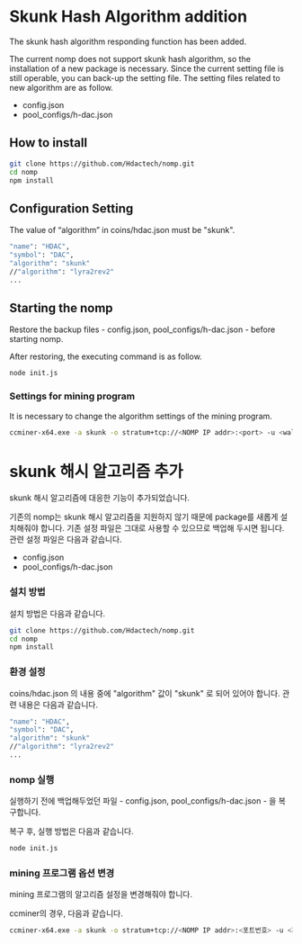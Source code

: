 Skunk Hash Algorithm addition
=======================
The skunk hash algorithm responding function has been added.

The current nomp does not support skunk hash algorithm, so the installation of a new package is necessary. Since the current setting file is still operable, you can back-up the setting file. The setting files related to new algorithm are as follow.

*	config.json
*	pool_configs/h-dac.json

## How to install
```bash
git clone https://github.com/Hdactech/nomp.git
cd nomp
npm install
```

## Configuration Setting
The value of “algorithm” in coins/hdac.json must be "skunk".
```bash
"name": "HDAC",
"symbol": "DAC",
"algorithm": "skunk"
//"algorithm": "lyra2rev2"
...
```

## Starting the nomp
Restore the backup files - config.json, pool_configs/h-dac.json - before starting nomp.

After restoring, the executing command is as follow.
```bash
node init.js
```

### Settings for mining program
It is necessary to change the algorithm settings of the mining program.
```bash
ccminer-x64.exe -a skunk -o stratum+tcp://<NOMP IP addr>:<port> -u <wallet address> -p x
```

skunk 해시 알고리즘 추가
=======================
skunk 해시 알고리즘에 대응한 기능이 추가되었습니다.

기존의 nomp는 skunk 해시 알고리즘을 지원하지 않기 때문에 package를 새롭게 설치해줘야 합니다. 기존 설정 파일은 그대로 사용할 수 있으므로 백업해 두시면 됩니다.
관련 설정 파일은 다음과 같습니다.
* config.json
* pool_configs/h-dac.json

### 설치 방법
 설치 방법은 다음과 같습니다.
```bash
git clone https://github.com/Hdactech/nomp.git
cd nomp
npm install
```

### 환경 설정
coins/hdac.json 의 내용 중에 "algorithm" 값이 "skunk" 로 되어 있어야 합니다. 관련 내용은 다음과 같습니다.
```bash
"name": "HDAC",
"symbol": "DAC",
"algorithm": "skunk"
//"algorithm": "lyra2rev2"
...
```

### nomp 실행
실행하기 전에 백업해두었던 파일 - config.json, pool_configs/h-dac.json - 을 복구합니다.

복구 후, 실행 방법은 다음과 같습니다.
```bash
node init.js
```

### mining 프로그램 옵션 변경
mining 프로그램의 알고리즘 설정을 변경해줘야 합니다.

ccminer의 경우, 다음과 같습니다.
```bash
ccminer-x64.exe -a skunk -o stratum+tcp://<NOMP IP addr>:<포트번호> -u <지갑주소> -p x
```

